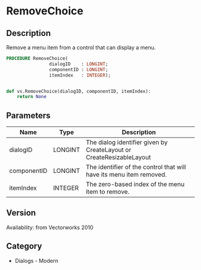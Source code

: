 # RemoveChoice

## Description
Remove a menu item from a control that can display a menu.

```pascal
PROCEDURE RemoveChoice(
				dialogID    : LONGINT;
				componentID : LONGINT;
				itemIndex   : INTEGER);
```

```python

def vs.RemoveChoice(dialogID, componentID, itemIndex):
    return None
```

## Parameters
|Name|Type|Description|
|---|---|---|
|dialogID|LONGINT|The dialog identifier given by CreateLayout or CreateResizableLayout|
|componentID|LONGINT|The identifier of the control that will have its menu item removed.|
|itemIndex|INTEGER|The zero-based index of the menu item to remove.|

## Version
Availability: from Vectorworks 2010
## Category
* Dialogs - Modern

